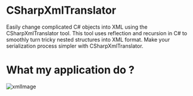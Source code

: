 # CSharpXmlTranslator
Easily change complicated C# objects into XML using the CSharpXmlTranslator tool. This tool uses reflection and recursion in C# to smoothly turn tricky nested structures into XML format. Make your serialization process simpler with CSharpXmlTranslator.
# What my application do ?
![xmlImage](https://github.com/NakibBracu/CSharpXmlTranslator/assets/77340620/bbfe371c-4067-422a-a785-d3cacf0dfca3)
